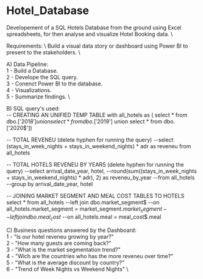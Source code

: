 # Hotel_Database
Developement of a SQL Hotels Database from the ground using Excel spreadsheets, for then analyse and visualize Hotel Booking data. \

Requirements: \ 
Build a visual data story or dashboard using Power BI to present to the stakeholders. \

A) Data Pipeline: \
1 - Build a Database. \
2 - Develope the SQL query. \
3 - Conenct Power BI to the database. \
4 - Visualizations. \
5 - Summarize findings. \

B) SQL query's used: \
-- CREATING AN UNIFIED TEMP TABLE
with all_hotels as (
select * from dbo.['2018$']
union 
select * from dbo.['2019$']
union
select * from dbo.['2020$'])

-- TOTAL REVENEU (delete hyphen for running the query)
--select (stays_in_week_nights + stays_in_weekend_nights) * adr as reveneu from all_hotels

-- TOTAL HOTELS REVENEU BY YEARS (delete hyphen for running the query)
--select arrival_date_year, hotel,
--round(sum((stays_in_week_nights + stays_in_weekend_nights) * adr), 2) as reveneu_by_year
--from all_hotels 
--group by arrival_date_year, hotel

-- JOINING MARKET SEGMENT AND MEAL COST TABLES TO HOTELS
select * from all_hotels
--left join dbo.market_segment$
--on all_hotels.market_segment = market_segment$.market_segment
--left join dbo.meal_cost$
--on all_hotels.meal = meal_cost$.meal


C) Business questions answered by the Dashboard: \
1 - "Is our hotel reveneu growing by year?" \
2 - "How many guests are coming back?" \
3 - "What is the market segmentation trend?" \
4 - "Wich are the countries who has the more reveneu over time?" \
5 - "What is the average discount by country?" \
6 - "Trend of Week Nights vs Weekend Nights" \
